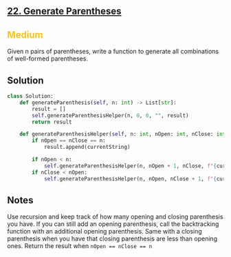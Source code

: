 ## [22. Generate Parentheses](https://leetcode.com/problems/generate-parentheses/)

<h2 style="color:#fac31d">Medium</h2>
Given n pairs of parentheses, write a function to generate all combinations of well-formed parentheses.

## Solution
```python
class Solution:
    def generateParenthesis(self, n: int) -> List[str]:
        result = []
        self.generateParenthesisHelper(n, 0, 0, "", result)
        return result

    def generateParenthesisHelper(self, n: int, nOpen: int, nClose: int, currentString: str, result: List[str]):
        if nOpen == nClose == n:
            result.append(currentString)

        if nOpen < n:
            self.generateParenthesisHelper(n, nOpen + 1, nClose, f"{currentString}(", result)
        if nClose < nOpen:
            self.generateParenthesisHelper(n, nOpen, nClose + 1, f"{currentString})", result)
```

## Notes
Use recursion and keep track of how many opening and closing parenthesis you have. If you can still add an opening parenthesis, call the backtracking function with an additional opening parenthesis. Same with a closing parenthesis when you have that closing parenthesis are less than opening ones. Return the result when `nOpen == nClose == n`